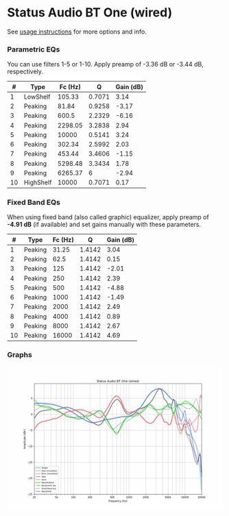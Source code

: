 # Status Audio BT One (wired)
See [usage instructions](https://github.com/jaakkopasanen/AutoEq#usage) for more options and info.

### Parametric EQs
You can use filters 1-5 or 1-10. Apply preamp of -3.36 dB or -3.44 dB, respectively.

|   # | Type      |   Fc (Hz) |      Q |   Gain (dB) |
|-----|-----------|-----------|--------|-------------|
|   1 | LowShelf  |    105.33 | 0.7071 |        3.14 |
|   2 | Peaking   |     81.84 | 0.9258 |       -3.17 |
|   3 | Peaking   |    600.5  | 2.2329 |       -6.16 |
|   4 | Peaking   |   2298.05 | 3.2838 |        2.94 |
|   5 | Peaking   |  10000    | 0.5141 |        3.24 |
|   6 | Peaking   |    302.34 | 2.5992 |        2.03 |
|   7 | Peaking   |    453.44 | 3.4606 |       -1.15 |
|   8 | Peaking   |   5298.48 | 3.3434 |        1.78 |
|   9 | Peaking   |   6265.37 | 6      |       -2.94 |
|  10 | HighShelf |  10000    | 0.7071 |        0.17 |

### Fixed Band EQs
When using fixed band (also called graphic) equalizer, apply preamp of **-4.91 dB** (if available) and set gains manually with these parameters.

|   # | Type    |   Fc (Hz) |      Q |   Gain (dB) |
|-----|---------|-----------|--------|-------------|
|   1 | Peaking |     31.25 | 1.4142 |        3.04 |
|   2 | Peaking |     62.5  | 1.4142 |        0.15 |
|   3 | Peaking |    125    | 1.4142 |       -2.01 |
|   4 | Peaking |    250    | 1.4142 |        2.39 |
|   5 | Peaking |    500    | 1.4142 |       -4.88 |
|   6 | Peaking |   1000    | 1.4142 |       -1.49 |
|   7 | Peaking |   2000    | 1.4142 |        2.49 |
|   8 | Peaking |   4000    | 1.4142 |        0.89 |
|   9 | Peaking |   8000    | 1.4142 |        2.67 |
|  10 | Peaking |  16000    | 1.4142 |        4.69 |

### Graphs
![](./Status%20Audio%20BT%20One%20(wired).png)
